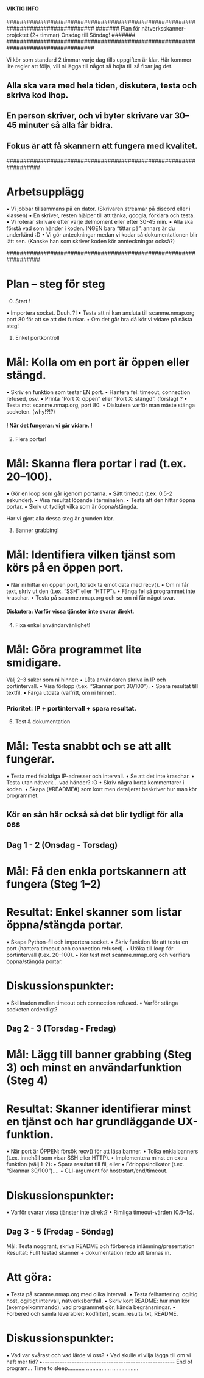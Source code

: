 
#### VIKTIG INFO ####

##################################################################################
####### Plan för nätverksskanner-projektet (2+ timmar) Onsdag till Söndag! #######
##################################################################################

Vi kör som standard 2 timmar varje dag tills uppgiften är klar.
Här kommer lite regler att följa, vill ni lägga till något så hojta till så fixar jag det.

## Alla ska vara med hela tiden, diskutera, testa och skriva kod ihop.
## En person skriver, och vi byter skrivare var 30–45 minuter så alla får bidra.
## Fokus är att få skannern att fungera med kvalitet.

##################################################################

# Arbetsupplägg
• Vi jobbar tillsammans på en dator. (Skrivaren streamar på discord eller i klassen)
• En skriver, resten hjälper till att tänka, googla, förklara och testa.
• Vi roterar skrivare efter varje delmoment eller efter 30-45 min.
• Alla ska förstå vad som händer i koden. INGEN bara “tittar på”. annars är du underkänd :D 
• Vi gör anteckningar medan vi kodar så dokumentationen blir lätt sen.
       (Kanske han som skriver koden kör annteckningar också?)

##################################################################

# Plan – steg för steg

0. Start ! 

• Importera socket. Duuh..?!
• Testa att ni kan ansluta till scanme.nmap.org port 80 för att se att det funkar.
• Om det går bra då kör vi vidare på nästa steg!

1. Enkel portkontroll 

# Mål: Kolla om en port är öppen eller stängd.
• Skriv en funktion som testar EN port. 
• Hantera fel: timeout, connection refused, osv.
• Printa “Port X: öppen” eller “Port X: stängd”. (förslag) ?
• Testa mot scanme.nmap.org, port 80.
• Diskutera varför man måste stänga socketen. (why!?!?)

#### ! När det fungerar: vi går vidare. ! ####

2. Flera portar!

# Mål: Skanna flera portar i rad (t.ex. 20–100).
• Gör en loop som går igenom portarna.
• Sätt timeout (t.ex. 0.5-2 sekunder).
• Visa resultat löpande i terminalen.
• Testa att den hittar öppna portar.
• Skriv ut tydligt vilka som är öppna/stängda.

Har vi gjort alla dessa steg är grunden klar.

3. Banner grabbing!

# Mål: Identifiera vilken tjänst som körs på en öppen port.
• När ni hittar en öppen port, försök ta emot data med recv().
• Om ni får text, skriv ut den (t.ex. “SSH” eller “HTTP”).
• Fånga fel så programmet inte kraschar.
• Testa på scanme.nmap.org och se om ni får något svar.

#### Diskutera: Varför vissa tjänster inte svarar direkt. ####

4. Fixa enkel användarvänlighet!

# Mål: Göra programmet lite smidigare.
Välj 2–3 saker som ni hinner:
• Låta användaren skriva in IP och portintervall.
• Visa förlopp (t.ex. “Skannar port 30/100”).
• Spara resultat till textfil.
• Färga utdata (valfritt, om ni hinner).

 ### Prioritet: IP + portintervall + spara resultat. ####

5. Test & dokumentation

# Mål: Testa snabbt och se att allt fungerar.
• Testa med felaktiga IP-adresser och intervall.
• Se att det inte kraschar.
• Testa utan nätverk... vad händer? :O
• Skriv några korta kommentarer i koden.
• Skapa (#README#) som kort men detaljerat beskriver hur man kör programmet.

## Kör en sån här också så det blir tydligt för alla oss ## 

## Dag 1 - 2 (Onsdag - Torsdag) ##
# Mål: Få den enkla portskannern att fungera (Steg 1–2)
# Resultat: Enkel skanner som listar öppna/stängda portar.
• Skapa Python-fil och importera socket.
• Skriv funktion för att testa en port (hantera timeout och connection refused).
• Utöka till loop för portintervall (t.ex. 20–100).
• Kör test mot scanme.nmap.org och verifiera öppna/stängda portar.
# Diskussionspunkter:
• Skillnaden mellan timeout och connection refused.
• Varför stänga socketen ordentligt?

## Dag 2 - 3 (Torsdag - Fredag) ##
# Mål: Lägg till banner grabbing (Steg 3) och minst en användarfunktion (Steg 4)
# Resultat: Skanner identifierar minst en tjänst och har grundläggande UX-funktion.
• När port är ÖPPEN: försök recv() för att läsa banner.
• Tolka enkla banners (t.ex. innehåll som visar SSH eller HTTP).
• Implementera minst en extra funktion (välj 1–2):
• Spara resultat till fil, eller
• Förloppsindikator (t.ex. “Skannar 30/100”)....
• CLI-argument för host/start/end/timeout.
# Diskussionspunkter:
• Varför svarar vissa tjänster inte direkt?
• Rimliga timeout-värden (0.5–1s).

## Dag 3 - 5 (Fredag - Söndag) ##
Mål: Testa noggrant, skriva README och förbereda inlämning/presentation
Resultat: Fullt testad skanner + dokumentation redo att lämnas in.
# Att göra: #
• Testa på scanme.nmap.org med olika intervall.
• Testa felhantering: ogiltig host, ogiltigt intervall, nätverksbortfall.
• Skriv kort README: hur man kör (exempelkommando), vad programmet gör, kända begränsningar.
• Förbered och samla leverabler: kodfil(er), scan_results.txt, README.
# Diskussionspunkter:
• Vad var svårast och vad lärde vi oss?
• Vad skulle vi vilja lägga till om vi haft mer tid?
•------------------------------------------------------
End of program... Time to sleep...........
                                    ................
                                        .................











